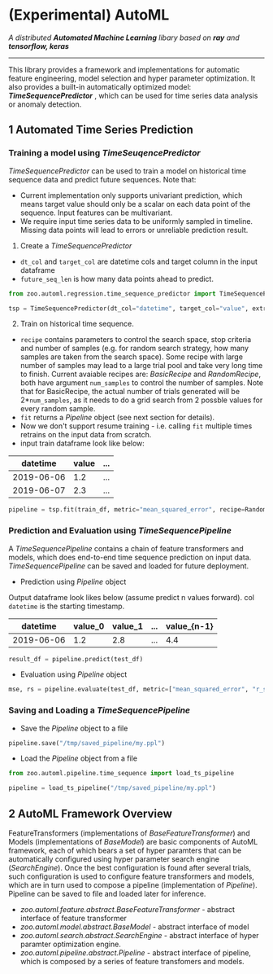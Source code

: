 # (Experimental) AutoML
_A distributed **Automated Machine Learning** libary based on **ray** and **tensorflow, keras**_


---

This library provides a framework and implementations for automatic feature engineering, model selection and hyper parameter optimization. It also provides a built-in automatically optimized model: _**TimeSequencePredictor**_ , which can be used for time series data analysis or anomaly detection. 


## 1 Automated Time Series Prediction 

### Training a model using _TimeSeuqencePredictor_

_TimeSequencePredictor_ can be used to train a model on historical time sequence data and predict future sequences. Note that: 
  * Current implementation only supports univariant prediction, which means target value should only be a scalar on each data point of the sequence. Input features can be multivariant.  
  * We require input time series data to be uniformly sampled in timeline. Missing data points will lead to errors or unreliable prediction result. 

 1. Create a _TimeSequencePredictor_
   * ```dt_col``` and ```target_col``` are datetime cols and target column in the input dataframe 
   * ```future_seq_len``` is how many data points ahead to predict. 
```python
from zoo.automl.regression.time_sequence_predictor import TimeSequencePredictor

tsp = TimeSequencePredictor(dt_col="datetime", target_col="value", extra_features_col=None, future_seq_len=1)
```

 2. Train on historical time sequence. 
   * ```recipe``` contains parameters to control the search space, stop criteria and number of samples (e.g. for random search strategy, how many samples are taken from the search space). Some recipe with large number of samples may lead to a large trial pool and take very long time to finish. Current avaiable recipes are: _BasicRecipe_ and _RandomRecipe_, both have argument ```num_samples``` to control the number of samples. Note that for BasicRecipe, the actual number of trials generated will be 2*```num_samples```, as it needs to do a grid search from 2 possble values for every random sample.   
   * ```fit``` returns a _Pipeline_ object (see next section for details). 
   * Now we don't support resume training - i.e. calling ```fit``` multiple times retrains on the input data from scratch. 
   * input train dataframe look like below: 
   
  |datetime|value|...|
  | --------|----- | ---|
  |2019-06-06|1.2|...|
  |2019-06-07|2.3|...|
  
```python
pipeline = tsp.fit(train_df, metric="mean_squared_error", recipe=RandomRecipe(num_samples=1))
```

### Prediction and Evaluation using _TimeSequencePipeline_ 
A _TimeSequencePipeline_ contains a chain of feature transformers and models, which does end-to-end time sequence prediction on input data. _TimeSequencePipeline_ can be saved and loaded for future deployment.      
 
 * Prediction using _Pipeline_ object

Output dataframe look likes below (assume predict n values forward). col `datetime` is the starting timestamp.  

  |datetime|value_0|value_1|...|value_{n-1}|
  | --------|----- | ------|---|---- |
  |2019-06-06|1.2|2.8|...|4.4|
 ```python
 result_df = pipeline.predict(test_df)
 ```
 
 * Evaluation using _Pipeline_ object
 ```python
 mse, rs = pipeline.evaluate(test_df, metric=["mean_squared_error", "r_square"])
 ```

### Saving and Loading a _TimeSequencePipeline_
 * Save the _Pipeline_ object to a file
 ```python
 pipeline.save("/tmp/saved_pipeline/my.ppl")
 ```
 * Load the _Pipeline_ object from a file
 ```python
 from zoo.automl.pipeline.time_sequence import load_ts_pipeline
 
 pipeline = load_ts_pipeline("/tmp/saved_pipeline/my.ppl")
 ```

## 2 AutoML Framework Overview

FeatureTransformers (implementations of _BaseFeatureTransformer_) and Models (implementations of _BaseModel_) are basic components of AutoML framework, each of which bears a set of hyper paramters that can be automatically configured using hyper parameter search engine (_SearchEngine_). Once the best configuration is found after several trials, such configuration is used to configure feature transformers and models, which are in turn used to compose a pipeline (implementation of _Pipeline_). Pipeline can be saved to file and loaded later for inference.    

* _zoo.automl.feature.abstract.BaseFeatureTransformer_ - abstract interface of feature transformer
* _zoo.automl.model.abstract.BaseModel_ - abstract interface of model
* _zoo.automl.search.abstract.SearchEngine_ - abstract interface of hyper paramter optimization engine.
* _zoo.automl.pipeline.abstract.Pipeline_ - abstract interface of pipeline, which is composed by a series of feature transfomers and models.

 

